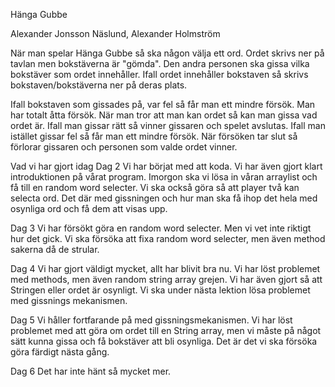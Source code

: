 Hänga Gubbe

Alexander Jonsson Näslund, Alexander Holmström

När man spelar Hänga Gubbe så ska någon välja ett ord. Ordet skrivs ner på tavlan men bokstäverna är "gömda".
Den andra personen ska gissa vilka bokstäver som ordet innehåller. Ifall ordet innehåller bokstaven så skrivs bokstaven/bokstäverna ner på deras plats.

Ifall bokstaven som gissades på, var fel så får man ett mindre försök. Man har totalt åtta försök.
När man tror att man kan ordet så kan man gissa vad ordet är. Ifall man gissar rätt så vinner gissaren och spelet avslutas.
Ifall man istället gissar fel så får man ett mindre försök. När försöken tar slut så förlorar gissaren och personen som valde ordet vinner.

Vad vi har gjort idag
Dag 2
Vi har börjat med att koda. Vi har även gjort klart introduktionen på vårat program.
Imorgon ska vi lösa in våran arraylist och få till en random word selecter. Vi ska också göra så att player två kan selecta ord.
Det där med gissningen och hur man ska få ihop det hela med osynliga ord och få dem att visas upp. 

Dag 3
Vi har försökt göra en random word selecter. Men vi vet inte riktigt hur det gick.
Vi ska försöka att fixa random word selecter, men även method sakerna då de strular.

Dag 4 
Vi har gjort väldigt mycket, allt har blivit bra nu. Vi har löst problemet med methods, men även random string array grejen.
Vi har även gjort så att Stringen eller ordet är osynligt. Vi ska under nästa lektion lösa problemet med gissnings mekanismen. 

Dag 5 
Vi håller fortfarande på med gissningsmekanismen. Vi har löst problemet med att göra om ordet till en String array, men vi måste på något sätt kunna gissa och få bokstäver att bli osynliga. Det är det vi ska försöka göra färdigt nästa gång.

Dag 6 
Det har inte hänt så mycket mer.